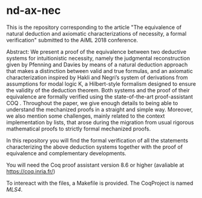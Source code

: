 # nd-ax-nec

This is the repository corresponding to the article "The equivalence of natural deduction and axiomatic characterizations of necessity, a formal verification" submitted to the AiML 2018 conference.

Abstract:
We present a proof of the equivalence between two deductive systems for intuitionistic necessity, namely the judgmental reconstruction given by Pfenning and Davies by means of a natural deduction approach that makes a distinction between valid and true formulas, and an axiomatic characterization inspired by Hakli and Negri’s system of derivations from assumptions
for modal logic K, a Hilbert-style formalism designed to ensure the validity of the deduction theorem. Both systems and the proof of their equivalence are formally verified using the state-of-the-art proof-assistant COQ . 
Throughout the paper, we give enough details to being able to understand the mechanized proofs in a straight and simple way. Moreover, we also mention some challenges, mainly related to the context implementation by lists, that arose during the
migration from usual rigorous mathematical proofs to strictly formal mechanized proofs.


In this repository you will find the formal verification of all the statements characterizing the above deduction systems together with the proof of equivalence and complementary developments.

You will need the Coq proof assistant version 8.6 or higher (avaliable at https://coq.inria.fr/)

To intereact with the files, a Makefile is provided.
The CoqProject is named *MLS4*.
